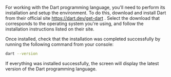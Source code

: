 
For working with the Dart programming language, you'll need to perform its installation and setup the environment. To do this, download and install Dart from their official site https://dart.dev/get-dart . Select the download that corresponds to the operating system you're using, and follow the installation instructions listed on their site.

Once installed, check that the installation was completed successfully by running the following command from your console:

```bash
dart --version
```

If everything was installed successfully, the screen will display the latest version of the Dart programming language.

